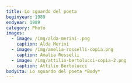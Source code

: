 ```yaml
---
title: Lo sguardo del poeta
beginyear: 1989
endyear: 1989
category: Photo
images:
  - image: /img/alda-merini-.png
    caption: Alda Merini
  - image: /img/amelia-rosselli-copia.png
    caption: Amalia Rosselli
  - image: /img/attilio-bertolucci-copia-2.png
    caption: Attilio Bertolucci
bodyita: Lo sguardo del poeta *Body*
---
```

